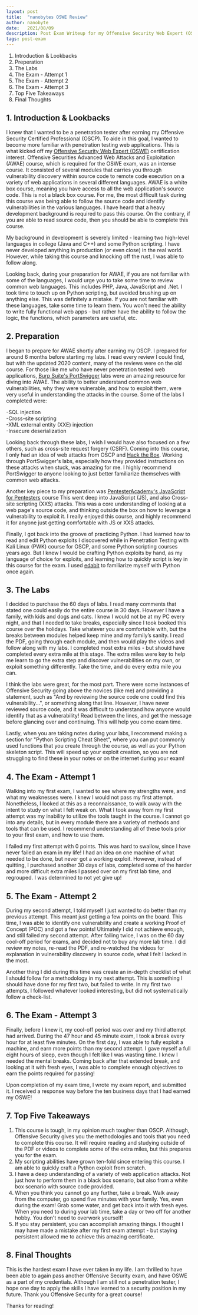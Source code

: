 ```yaml
---
layout: post
title:  "nanobytes OSWE Review"
author: nanobyte
date:   2021/08/09
description: Post Exam Writeup for my Offensive Security Web Expert (OSWE)
tags: post-exam
---
```


<div data-iframe-width="150" data-iframe-height="270" data-share-badge-id="5b89204b-da53-4f03-a6b9-b1e3f885c028" data-share-badge-host="https://www.credly.com"></div><script type="text/javascript" async src="//cdn.credly.com/assets/utilities/embed.js"></script>

1. Introduction & Lookbacks
2. Preperation
3. The Labs
4. The Exam - Attempt 1
5. The Exam - Attempt 2
6. The Exam - Attempt 3
7. Top Five Takeaways
8. Final Thoughts

<h2>1. Introduction & Lookbacks</h2>

I knew that I wanted to be a penetration tester after earning my Offensive Security Certified Professional (OSCP). To aide in this goal, I wanted to become more familiar with penetration testing web applications. This is what kicked off my <a href="https://www.offensive-security.com/awae-oswe/" target="_blank">Offensive Security Web Expert (OSWE)</a> certification interest. Offensive Securities Advanced Web Attacks and Exploitation (AWAE) course, which is required for the OSWE exam, was an intense course. It consisted of several modules that carries you through vulnerability discovery within source code to remote code execution on a variety of web applications in several different languages. AWAE is a white box course, meaning you have access to all the web application's source code. This is not a black box course. For me, the most difficult task during this course was being able to follow the source code and identify vulnerabilities in the various languages. I have heard that a heavy development background is required to pass this course. On the contrary, if you are able to read source code, then you should be able to complete this course.

My background in development is severely limited - learning two high-level languages in college (Java and C++) and some Python scripting. I have never developed anything in production (or even close) in the real world. However, while taking this course and knocking off the rust, I was able to follow along.

Looking back, during your preparation for AWAE, if you are not familiar with some of the languages, I would urge you to take some time to review common web languages. This includes PHP, Java, JavaScript and .Net. I took time to touch up on Python scripting, but avoided brushing up on anything else. This was definitely a mistake. If you are not familiar with these languages, take some time to learn them. You won't need the ability to write fully functional web apps - but rather have the ability to follow the logic, the functions, which parameters are useful, etc.

<h2>2. Preparation</h2>

I began to prepare for AWAE shortly after earning my OSCP. I prepared for around 6 months before starting my labs. I read every review I could find, but with the updated 2020 content, many of the reviews were on the old course. For those like me who have never penetration tested web applications, <a href="https://portswigger.net/web-security" target="_blank">Burp Suite's PortSwigger</a> labs were an amazing resource for diving into AWAE. The ability to better understand common web vulnerabilities, why they were vulnerable, and how to exploit them, were very useful in understanding the attacks in the course. Some of the labs I completed were:

-SQL injection<br>
-Cross-site scripting<br>
-XML external entity (XXE) injection<br>
-Insecure deserialization<br>

Looking back through these labs, I wish I would have also focused on a few others, such as cross-site request forgery (CSRF). Coming into this course, I only had an idea of web attacks from OSCP and <a href="https://www.hackthebox.eu/" target="_blank">Hack the Box</a>. Working through PortSwigger's labs, especially how they provided instructions on these attacks when stuck, was amazing for me. I highly recommend PortSwigger to anyone looking to just better familiarize themselves with common web attacks.

Another key piece to my preparation was <a href="https://www.pentesteracademy.com/course?id=11" target="_blank">PentesterAcademy's JavaScript for Pentesters</a> course This went deep into JavaScript (JS), and also Cross-site scripting (XXS) attacks. This was a core understanding of looking at a web page's source code, and thinking outside the box on how to leverage a vulnerability to exploit it. I really enjoyed this course, and highly recommend it for anyone just getting comfortable with JS or XXS attacks.

Finally, I got back into the groove of practicing Python. I had learned how to read and edit Python exploits I discovered while in Penetration Testing with Kali Linux (PWK) course for OSCP, and some Python scripting courses years ago. But I knew I would be crafting Python exploits by hand, as my language of choice for exploits, and learning how to quickly script is key in this course for the exam. I used <a href="https://edabit.com/" target="_blank">edabit</a> to familiarize myself with Python once again.

<h2>3. The Labs</h2>

I decided to purchase the 60 days of labs. I read many comments that stated one could easily do the entire course in 30 days. However I have a family, with kids and dogs and cats. I knew I would not be at my PC every night, and that I needed to take breaks, especially since I took booked this course over the holidays. Take whatever you are comfortable with, but the breaks between modules helped keep mine and my family’s sanity. I read the PDF, going through each module, and then would play the videos and follow along with my labs. I completed most extra miles - but should have completed every extra mile at this stage. The extra miles were key to help me learn to go the extra step and discover vulnerabilities on my own, or exploit something differently. Take the time, and do every extra mile you can.

I think the labs were great, for the most part. There were some instances of Offensive Security going above the novices (like me) and providing a statement, such as "And by reviewing the source code one could find this vulnerability...", or something along that line. However, I have never reviewed source code, and it was difficult to understand how anyone would identify that as a vulnerability! Read between the lines, and get the message before glancing over and continuing. This will help you come exam time.

Lastly, when you are taking notes during your labs, I recommend making a section for "Python Scripting Cheat Sheet", where you can put commonly used functions that you create through the course, as well as your Python skeleton script. This will speed up your exploit creation, so you are not struggling to find these in your notes or on the internet during your exam!

<h2>4. The Exam - Attempt 1</h2>

Walking into my first exam, I wanted to see where my strengths were, and what my weaknesses were. I knew I would not pass my first attempt. Nonetheless, I looked at this as a reconnaissance, to walk away with the intent to study on what I felt weak on. What I took away from my first attempt was my inability to utilize the tools taught in the course. I cannot go into any details, but in every module there are a variety of methods and tools that can be used. I recommend understanding all of these tools prior to your first exam, and how to use them.

I failed my first attempt with 0 points. This was hard to swallow, since I have never failed an exam in my life! I had an idea on one machine of what needed to be done, but never got a working exploit. However, instead of quitting, I purchased another 30 days of labs, completed some of the harder and more difficult extra miles I passed over on my first lab time, and regrouped. I was determined to not yet give up!

<h2>5. The Exam - Attempt 2</h2>

During my second attempt, I told myself I just wanted to do better than my previous attempt. This meant just getting a few points on the board. This time, I was able to identify one vulnerability and create a working Proof of Concept (POC) and got a few points! Ultimately I did not achieve enough, and still failed my second attempt. After failing twice, I was on the 60 day cool-off period for exams, and decided not to buy any more lab time. I did review my notes, re-read the PDF, and re-watched the videos for explanation in vulnerability discovery in source code, what I felt I lacked in the most.

Another thing I did during this time was create an in-depth checklist of what I should follow for a methodology in my next attempt. This is something I should have done for my first two, but failed to write. In my first two attempts, I followed whatever looked interesting, but did not systematically follow a check-list.

<h2>6. The Exam - Attempt 3</h2>

Finally, before I knew it, my cool-off period was over and my third attempt had arrived. During the 47 hour and 45 minute exam, I took a break every hour for at least five minutes. On the first day, I was able to fully exploit a machine, and earn more points than my second attempt. I gave myself a full eight hours of sleep, even though I felt like I was wasting time. I knew I needed the mental breaks. Coming back after that extended break, and looking at it with fresh eyes, I was able to complete enough objectives to earn the points required for passing!

Upon completion of my exam time, I wrote my exam report, and submitted it. I received a response way before the ten business days that I had earned my OSWE!

<h2>7. Top Five Takeaways</h2>

1. This course is tough, in my opinion much tougher than OSCP. Although, Offensive Security gives you the methodologies and tools that you need to complete this course. It will require reading and studying outside of the PDF or videos to complete some of the extra miles, but this prepares you for the exam.
2. My scripting abilities have grown ten-fold since entering this course. I am able to quickly craft a Python exploit from scratch.
3. I have a deep understanding of a variety of web application attacks. Not just how to perform them in a black box scenario, but also from a white box scenario with source code provided.
4. When you think you cannot go any further, take a break. Walk away from the computer, go spend five minutes with your family. Yes, even during the exam! Grab some water, and get back into it with fresh eyes. When you need to during your lab time, take a day or two off for another hobby. You don't need to overwork yourself!
5. If you stay persistent, you can accomplish amazing things. I thought I may have made a mistake after my first exam attempt - but staying persistent allowed me to achieve this amazing certificate.

<h2>8. Final Thoughts</h2>

This is the hardest exam I have ever taken in my life. I am thrilled to have been able to again pass another Offensive Security exam, and have OSWE as a part of my credentials. Although I am still not a penetration tester, I hope one day to apply the skills I have learned to a security position in my future. Thank you Offensive Security for a great course!

Thanks for reading!

